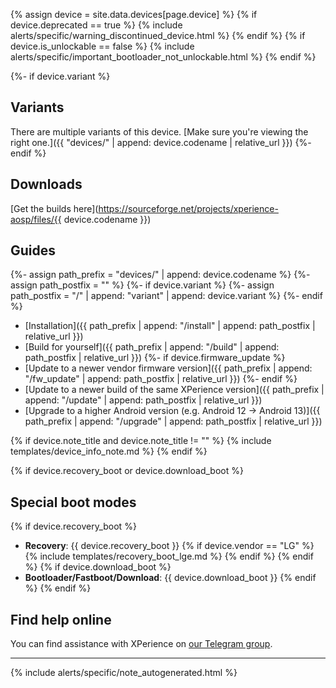 {% assign device = site.data.devices[page.device] %}
{% if device.deprecated == true %}
{% include alerts/specific/warning_discontinued_device.html %}
{% endif %}
{% if device.is_unlockable == false %}
{% include alerts/specific/important_bootloader_not_unlockable.html %}
{% endif %}

{%- if device.variant %}
## Variants

There are multiple variants of this device. [Make sure you're viewing the right one.]({{ "devices/" | append: device.codename | relative_url }})
{%- endif %}

## Downloads
[Get the builds here](https://sourceforge.net/projects/xperience-aosp/files/{{ device.codename }})

## Guides

{%- assign path_prefix = "devices/" | append: device.codename %}
{%- assign path_postfix = "" %}
{%- if device.variant %}
{%- assign path_postfix = "/" | append: "variant" | append: device.variant %}
{%- endif %}

- [Installation]({{ path_prefix | append: "/install" | append: path_postfix | relative_url }})
- [Build for yourself]({{ path_prefix | append: "/build" | append: path_postfix | relative_url }})
{%- if device.firmware_update %}
- [Update to a newer vendor firmware version]({{ path_prefix | append: "/fw_update" | append: path_postfix | relative_url }})
{%- endif %}
- [Update to a newer build of the same XPerience version]({{ path_prefix | append: "/update" | append: path_postfix | relative_url }})
- [Upgrade to a higher Android version (e.g. Android 12 -> Android 13)]({{ path_prefix | append: "/upgrade" | append: path_postfix | relative_url }})

{% if device.note_title and device.note_title != "" %}
{% include templates/device_info_note.md %}
{% endif %}

{% if device.recovery_boot or device.download_boot %}
## Special boot modes

{% if device.recovery_boot %}
* **Recovery**: {{ device.recovery_boot }}
{% if device.vendor == "LG" %}
    {% include templates/recovery_boot_lge.md %}
{% endif %}
{% endif %}
{% if device.download_boot %}
* **Bootloader/Fastboot/Download**: {{ device.download_boot }}
{% endif %}
{% endif %}

## Find help online

You can find assistance with XPerience on [our Telegram group](https://t.me/XPeriencechat).

<hr>
{% include alerts/specific/note_autogenerated.html %}
